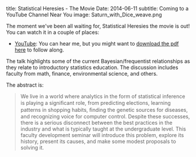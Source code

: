 title: Statistical Heresies - The Movie
Date: 2014-06-11
subtitle: Coming to a YouTube Channel Near You
image: Saturn_with_Dice_weave.png

The moment we've been all waiting for, Statistical Heresies the movie is out!  You can watch it in a couple of places:

* [YouTube]: You can hear me, but you might want to [download the pdf here](https://www.dropbox.com/scl/fi/1h8q8lj42w1bnxzqogohc/Statistical-Heresies.pdf?rlkey=l2mxnqu9mjayfvv3kof13awqi&dl=0) to follow along.

The talk highlights some of the current Bayesian/frequentist relationships as they relate to introductory statistics education.  The discussion includes faculty from math, finance, environmental science, and others.

The abstract is:

> We live in a world where analytics in the form of statistical 
inference is playing a signiﬁcant role, from predicting 
elections, learning patterns in shopping habits, ﬁnding the 
genetic sources for diseases, and recognizing voice for 
computer control. Despite these successes, there is a serious 
disconnect between the best practices in the industry and 
what is typically taught at the undergraduate level. This 
faculty development seminar will introduce this problem, 
explore its history, present its causes, and make some modest 
proposals to solving it.

[YouTube]: http://youtu.be/lL1LdNxhDnU